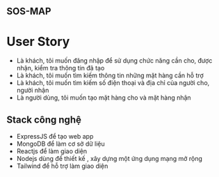 ## SOS-MAP
# User Story
- Là khách, tôi muốn đăng nhập để sử dụng chức năng cần cho, được nhận, kiểm tra thông tin đã tạo 
- Là khách, tôi muốn tìm kiếm thông tin những mặt hàng cần hỗ trợ
- Là khách, tôi muốn tìm kiếm số điện thoại và địa chỉ của người cho, người nhận
- Là người dùng, tôi muốn tạo mặt hàng cho và mặt hàng nhận
## Stack công nghệ
- ExpressJS để tạo web app
- MongoDB để làm cơ sở dữ liệu
- Reactjs để làm giao diện
- Nodejs dùng để thiết kế , xây dựng một ứng dụng mạng mở rộng
- Tailwind để hỗ trợ làm giao diện 


